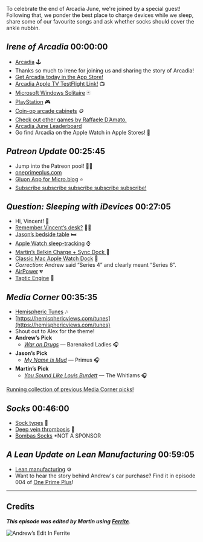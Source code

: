 To celebrate the end of Arcadia June, we're joined by a special guest! Following that, we ponder the best place to charge devices while we sleep, share some of our favourite songs and ask whether socks should cover the ankle nubbin.

## _Irene of Arcadia_ 00:00:00

- [Arcadia](https://apps.apple.com/us/app/arcadia-arcade-watch-games/id1479608271) 🕹
- Thanks so much to Irene for joining us and sharing the story of Arcadia!
- [Get Arcadia today in the App Store!](https://apps.apple.com/us/app/arcadia-arcade-watch-games/id1479608271)
- [Arcadia Apple TV TestFlight Link!](https://testflight.apple.com/join/XqSawfIs) 📺
- [Microsoft Windows Solitaire](https://en.wikipedia.org/wiki/Microsoft_Solitaire) 🃏
- [PlayStation](https://en.wikipedia.org/wiki/PlayStation_(console)) 🎮
- [Coin-op arcade cabinets](https://en.wikipedia.org/wiki/Arcade_cabinet) 🪙
- [Check out other games by Raffaele D’Amato.](https://apps.apple.com/au/developer/raffaele-damato/id529947655)
- [Arcadia June Leaderboard](https://www.craft.do/s/gfrcTdoyIenecC)
- Go find Arcadia on the Apple Watch in Apple Stores! 🏬

## _Patreon Update_ 00:25:45

- Jump into the Patreon pool! 🏊‍♀️
- [oneprimeplus.com](Http://OnePrimePlus.com)
- [Gluon App for Micro.blog](https://gluon.app) ⭐️
- [Subscribe subscribe subscribe subscribe subscribe!](https://www.patreon.com/HemisphericViews)

## _Question: Sleeping with iDevices_ 00:27:05

- Hi, Vincent! 👋
- [Remember Vincent’s desk?](https://listen.hemisphericviews.com/013) 💁‍♂️
- [Jason’s bedside table](https://cdn.hemisphericviews.com/woodworking/bedtable/IMG_0111.jpeg) 🛏
- [Apple Watch sleep-tracking](https://support.apple.com/guide/watch/sleep-apd830528336/watchos) ⌚️
- [Martin’s Belkin Charge + Sync Dock ](https://www.imore.com/belkin-charge-and-sync-dock-review-stylish-and-practical-addition-your-desktop)📱
- [Classic Mac Apple Watch Dock](https://www.elago.com/w-stand_apple-watch/w3-stand-white) 🍎
- _Correction:_ Andrew said “Series 4” and clearly meant “Series 6”.
- [AirPower](https://en.wikipedia.org/wiki/AirPower_(charging_mat)) 💔
- [Taptic Engine](https://en.wikipedia.org/wiki/Force_Touch) 📳

## _Media Corner_ 00:35:35

- [Hemispheric Tunes](https://music.apple.com/us/playlist/hemispheric-tunes/pl.u-Dm7qCapbarD) 🎶
- [https://hemisphericviews.com/tunes](https://hemisphericviews.com/tunes)
- Shout out to Alex for the theme!
- **Andrew’s Pick**
   - [_War on Drugs_](https://music.apple.com/us/album/war-on-drugs/73257212?i=73257135) — Barenaked Ladies 🎧
- **Jason’s Pick**
   - [_My Name Is Mud_](https://music.apple.com/us/album/my-name-is-mud/1440904337?i=1440904637) — Primus 🎧
- **Martin’s Pick**
   - [_You Sound Like Louis Burdett_](https://music.apple.com/us/album/you-sound-like-louis-burdett/83163171?i=83163127) — The Whitlams 🎧

[Running collection of previous Media Corner picks!](https://www.craft.do/s/qKYoumUIRdTspk)

## _Socks_ 00:46:00

- [Sock types](https://www.soxy.com/blogs/guide/types-of-socks) 🧦
- [Deep vein thrombosis](https://en.wikipedia.org/wiki/Deep_vein_thrombosis) 🦵
- [Bombas Socks](https://bombas.com) *NOT A SPONSOR

## _A Lean Update on Lean Manufacturing_ 00:59:05

- [Lean manufacturing](https://en.wikipedia.org/wiki/Lean_manufacturing) ⚙️
- Want to hear the story behind Andrew's car purchase? Find it in episode 004 of [One Prime Plus](Http://OnePrimePlus.com)!

---

## Credits

**_This episode was edited by Martin using_** [**_Ferrite_**](https://www.wooji-juice.com/products/ferrite).

![Andrew’s Edit In Ferrite](https://cdn.hemisphericviews.com/Hemispheric%20Views%20Episode%20031%20Edit.png)
